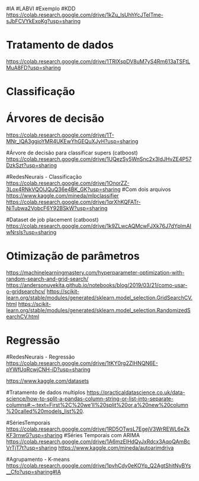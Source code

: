 #IA #LABVI #Exemplo
#KDD
https://colab.research.google.com/drive/1kZu_IsUhhYcJTelTme-sJbFCVYkExoKg?usp=sharing

# Tratamento de dados
https://colab.research.google.com/drive/1TRIXspDV8uM7yS4Rm613aTSFtLMuA8FD?usp=sharing

# Classificação

# Árvores de decisão
https://colab.research.google.com/drive/1T-MNr_lQA3ggioYMR4UKEwYhGEQuXJyH?usp=sharing

#Árvore de decisão para classificar supers (catboost)
https://colab.research.google.com/drive/1UQezSy5WnSnc2x3IdJHvZE4P57DzkSzt?usp=sharing

#RedesNeurais - Classificação
https://colab.research.google.com/drive/1OnorZZ-3Lox4RNkVQOlJQuQ36e4BK_GK?usp=sharing
#Com dois arquivos
https://www.kaggle.com/mineda/mlpclassifier
https://colab.research.google.com/drive/1qrXhKQFATr-NiTubwa2VobcF6Y92BSkW?usp=sharing

#Dataset de job placement (catboost)
https://colab.research.google.com/drive/1k9ZLwcAQMcwFJXk76J7dYplmAIwNrsls?usp=sharing

# Otimização de parâmetros

https://machinelearningmastery.com/hyperparameter-optimization-with-random-search-and-grid-search/
https://andersonuyekita.github.io/notebooks/blog/2019/03/21/como-usar-o-gridsearchcv/
https://scikit-learn.org/stable/modules/generated/sklearn.model_selection.GridSearchCV.html
https://scikit-learn.org/stable/modules/generated/sklearn.model_selection.RandomizedSearchCV.html

# Regressão

#RedesNeurais - Regressão
https://colab.research.google.com/drive/1tKY0rg2ZIHNQN6E-pYWfUqRcwjCNH-iD?usp=sharing


https://www.kaggle.com/datasets


#Tratamento de dados multiplos
https://practicaldatascience.co.uk/data-science/how-to-split-a-pandas-column-string-or-list-into-separate-columns#:~:text=First%2C%20we'll%20split%20or,a%20new%20column%20called%20models_list%20.


#SériesTemporais
https://colab.research.google.com/drive/1RD5OTwsL7EgejV3WrREWL6eZkKF3rnwG?usp=sharing
#Séries Temporais com ARIMA
https://colab.research.google.com/drive/1A6mzElHdQyJxRdcx3AqoQAmBcVrTjT7t?usp=sharing
https://www.kaggle.com/mineda/autoarimdriva

#Agrupamento - K-means
https://colab.research.google.com/drive/1pvhCdy0eKOYp_Q2AgtShitNyBYs__Cfo?usp=sharing#IA
